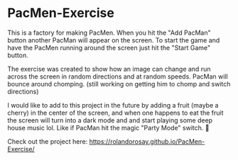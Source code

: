 # PacMen-Exercise

This is a factory for making PacMen. When you hit the "Add PacMan" button another PacMan will appear on the screen. To start the game and have the PacMen running around the screen just hit the "Start Game" button.

The exercise was created to show how an image can change and run across the screen in random directions and at random speeds. PacMan will bounce around chomping. (still working on getting him to chomp and switch directions)

I would like to add to this project in the future by adding a fruit (maybe a cherry) in the center of the screen, and when one happens to eat the fruit the screen will turn into a dark mode and and start playing some deep house music lol. Like if PacMan hit the magic "Party Mode" switch. 🎉

Check out the project here: https://rolandorosay.github.io/PacMen-Exercise/
